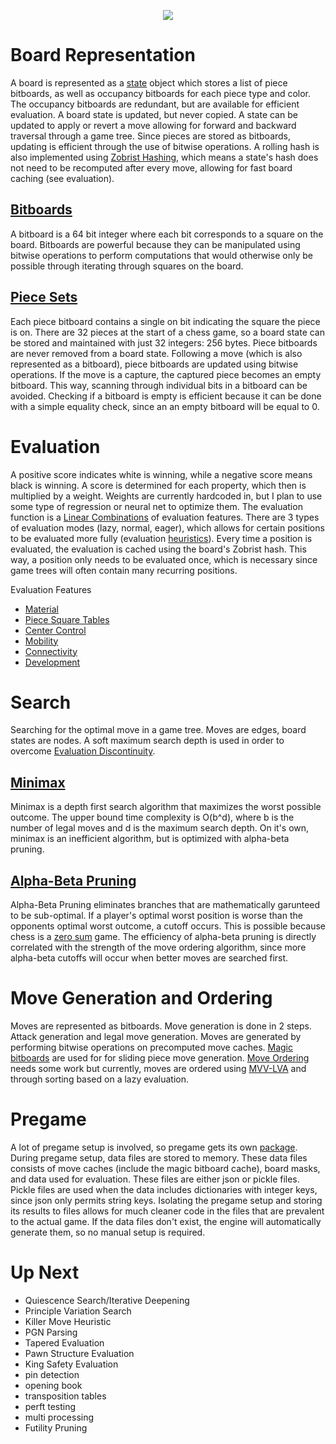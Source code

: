
<p align="center">
  <img src="https://imgur.com/6yXDJUw.png"/>
</p>

# Board Representation

A board is represented as a <a href="https://en.wikipedia.org/wiki/Board_representation_(computer_chess)#Board_state">state</a> object which
stores a list of piece bitboards, as well as occupancy bitboards for each
piece type and color. The occupancy bitboards are redundant, but are available
for efficient evaluation. A board state is updated, but never copied. A state
can be updated to apply or revert a move allowing for forward and backward
traversal through a game tree. Since pieces are stored as bitboards, updating
is efficient through the use of bitwise operations. A rolling hash is also
implemented using [Zobrist Hashing](https://en.wikipedia.org/wiki/Zobrist_hashing),
which means a state's hash does not need to be recomputed after every move,
allowing for fast board caching (see evaluation).

## [Bitboards](https://en.wikipedia.org/wiki/Bitboard)

A bitboard is a 64 bit integer where each bit corresponds to a square on the
board. Bitboards are powerful because they can be manipulated using bitwise
operations to perform computations that would otherwise only be possible
through iterating through squares on the board.

## [Piece Sets](https://www.chessprogramming.org/Piece-Lists)

Each piece bitboard contains a single on bit indicating the square the piece is
on. There are 32 pieces at the start of a chess game, so a board state can be
stored and maintained with just 32 integers: 256 bytes. Piece bitboards are
never removed from a board state. Following a move (which is also represented
as a bitboard), piece bitboards are updated using bitwise operations. If the
move is a capture, the captured piece becomes an empty bitboard. This way,
scanning through individual bits in a bitboard can be avoided. Checking if a
bitboard is empty is efficient because it can be done with a simple equality
check, since an an empty bitboard will be equal to 0.

# Evaluation

A positive score indicates white is winning, while a negative
score means black is winning. A score is determined for each property,
which then is multiplied by a weight. Weights are currently hardcoded in, but
I plan to use some type of regression or neural net to optimize them. The
evaluation function is a [Linear Combinations](https://en.wikipedia.org/wiki/Linear_combination)
of evaluation features. There are 3 types of evaluation modes (lazy, normal, eager),
which allows for certain positions to be evaluated more fully (evaluation <a href="https://en.wikipedia.org/wiki/Heuristic_(computer_science)">heuristics</a>). Every time
a position is evaluated, the evaluation is cached using the board's Zobrist hash.
This way, a position only needs to be evaluated once, which is necessary
since game trees will often contain many recurring positions.  

Evaluation Features
- [Material](https://www.chessprogramming.org/Material)
- [Piece Square Tables](https://www.chessprogramming.org/Piece-Square_Tables)
- [Center Control](https://www.chessprogramming.org/Center_Control)
- [Mobility](https://www.chessprogramming.org/Mobility)
- [Connectivity](https://www.chessprogramming.org/Connectivity)
- [Development](https://www.chessprogramming.org/Development)

# Search

Searching for the optimal move in a game tree. Moves are edges, board
states are nodes. A soft maximum search depth is used in order to overcome
[Evaluation Discontinuity](https://www.chessprogramming.org/Evaluation_Discontinuity).

## [Minimax](https://en.wikipedia.org/wiki/Minimax)

Minimax is a depth first search algorithm that maximizes the worst possible
outcome. The upper bound time complexity is O(b^d), where b is the
number of legal moves and d is the maximum search depth. On it's own, minimax
is an inefficient algorithm, but is optimized with alpha-beta pruning.

## [Alpha-Beta Pruning](https://en.wikipedia.org/wiki/Alpha%E2%80%93beta_pruning)

Alpha-Beta Pruning eliminates branches that are mathematically garunteed to be
sub-optimal. If a player's optimal worst position is worse than the
opponents optimal worst outcome, a cutoff occurs. This is possible because
chess is a [zero sum](https://en.wikipedia.org/wiki/Zero-sum_game) game.
The efficiency of alpha-beta pruning is directly correlated with the strength
of the move ordering algorithm, since more alpha-beta cutoffs will occur when
better moves are searched first.

# Move Generation and Ordering

Moves are represented as bitboards. Move generation is done in 2 steps.
Attack generation and legal move generation. Moves are generated by
performing bitwise operations on precomputed move caches. [Magic bitboards](https://www.chessprogramming.org/Magic_Bitboards) are used for for sliding piece move
generation.
[Move Ordering](https://www.chessprogramming.org/Move_Ordering) needs some work
but currently, moves are ordered using [MVV-LVA](https://www.chessprogramming.org/MVV-LVA)
and through sorting based on a lazy evaluation.

# Pregame

A lot of pregame setup is involved, so pregame gets its own [package](https://github.com/perintyler/pychessengine/tree/master/chess/pregame). During pregame setup, data files are stored to
memory. These data files consists of move caches (include the magic bitboard cache),
board masks, and data used for evaluation. These files are either json or pickle
files. Pickle files are used when the data includes dictionaries with integer keys,
since json only permits string keys. Isolating the pregame setup and storing its
results to files allows for much cleaner code in the files that are prevalent
to the actual game. If the data files don't exist, the engine will automatically
generate them, so no manual setup is required.

# Up Next
  - Quiescence Search/Iterative Deepening
  - Principle Variation Search
  - Killer Move Heuristic
  - PGN Parsing
  - Tapered Evaluation
  - Pawn Structure Evaluation
  - King Safety Evaluation
  - pin detection
  - opening book
  - transposition tables
  - perft testing
  - multi processing
  - Futility Pruning

